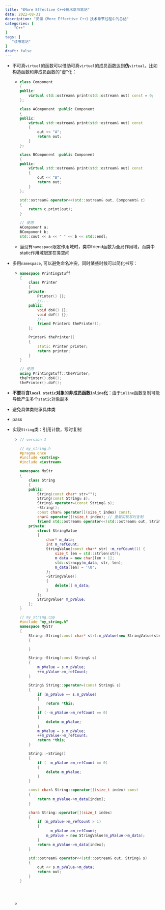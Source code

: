 ```yaml
---
title: "《More Effective C++》技术章节笔记"
date: 2022-08-31
description: "阅读《More Effective C++》技术章节过程中的总结"
categories: [
	"C++"
]	
tags: [
   "读书笔记"
]
draft: false
---
```


+ 不可真`virtuel`的函数可以借助可真`virtuel`的成员函数达到**伪**`virtual`。比如构造函数和非成员函数的"虚"化：

  + ```cpp
    class Component
    {
    public:
    	virtual std::ostream& print(std::ostream& out) const = 0;
    };
    
    class AComponent :public Component
    {
    public:
    	virtual std::ostream& print(std::ostream& out) const
    	{
    		out << "A";
    		return out;
    	}
    };
    
    class BComponent :public Component
    {
    public:
    	virtual std::ostream& print(std::ostream& out) const
    	{
    		out << "B";
    		return out;
    	}
    };
    
    std::ostream& operator<<(std::ostream& out, Component& c)
    {
    	return c.print(out);
    }
    
    // 使用
    AComponent a;
    BComponent b;
    std::cout << a << " " << b << std::endl;
    ```

  + 当没有`namespace`限定作用域时，类中friend函数为全局作用域，而类中static作用域限定在类空间

+ 多用`namespace`, 可以避免命名冲突，同时某些时候可以简化书写：

  + ```cpp
    namespace PrintingStuff
    {
    	class Printer
    	{
    	private:
    		Printer() {};
    		//...
    	public:
    		void doX() {};
    		void doY() {};
    		//...
    		friend Printer& thePrinter();
    	};
    
    	Printer& thePrinter()
    	{
    		static Printer printer;
    		return printer;
    	}
    }
    
    // 使用
    using PrintingStuff::thePrinter;
    thePrinter().doX();
    thePrinter().doY();
    ```

+ **不要**将**含`local static`对象**的**非成员函数`inline`化**：由于`inline`函数复制可能导致产生多个`static`对象副本

+ 避免具体类继承具体类

+ pass

+ 实现`String`类：引用计数，写时复制

  + ```cpp
    // version 1
    
    // my_string.h
    #pragma once
    #include <cstring>
    #include <iostream>
    
    namespace MyStr
    {
    	class String
    	{
    	public:
    		String(const char* str="");
    		String(const String& s);
    		String& operator=(const String& s);
    		~String();
    		const char& operator[](size_t index) const;
    		char& operator[](size_t index); // 重载实现写时复制
    		friend std::ostream& operator<<(std::ostream& out, String& s);
    	private:
    		struct StringValue
    		{
    			char* m_data;
    			int m_refCount;
    			StringValue(const char* str) :m_refCount(1) {
    				size_t len = std::strlen(str);
    				m_data = new char[len + 1];
    				std::strncpy(m_data, str, len);
    				m_data[len] = '\0';
    			};
    			~StringValue()
    			{
    				delete[] m_data;
    			}
    		};
    		StringValue* m_pValue;
    	};
    }
    
    // my_string.cpp
    #include "my_string.h"
    namespace MyStr
    {
    	String::String(const char* str):m_pValue(new StringValue(str))
    	{
    
    	}
    
    	String::String(const String& s)
    	{
    		m_pValue = s.m_pValue;
    		++m_pValue->m_refCount;
    	}
    
    	String& String::operator=(const String& s)
    	{
    		if (m_pValue == s.m_pValue)
    		{
    			return *this;
    		}
    		if (--m_pValue->m_refCount == 0)
    		{
    			delete m_pValue;
    		}
    		m_pValue = s.m_pValue;
    		++m_pValue->m_refCount;
    		return *this;
    	}
    
    	String::~String()
    	{
    		if (--m_pValue->m_refCount == 0)
    		{
    			delete m_pValue;
    		}
    	}
    
    	const char& String::operator[](size_t index) const
    	{
    		return m_pValue->m_data[index];
    	}
    
    	char& String::operator[](size_t index)
    	{
    		if (m_pValue->m_refCount > 1)
    		{
    			--m_pValue->m_refCount;
    			m_pValue = new StringValue(m_pValue->m_data);
    		}
    		return m_pValue->m_data[index];
    	}
    
    	std::ostream& operator<<(std::ostream& out, String& s)
    	{
    		out << s.m_pValue->m_data;
    		return out;
    	}
    }
    
    
    
    
    
    ```

  + 

